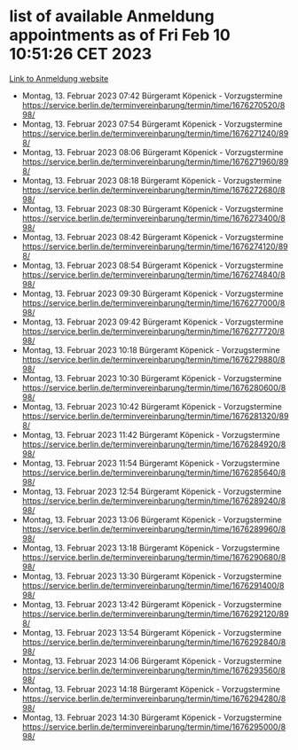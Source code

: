 # list of available Anmeldung appointments as of Fri Feb 10 10:51:26 CET 2023
[Link to Anmeldung website](https://service.berlin.de/terminvereinbarung/termin/tag.php?termin=1&anliegen[]=120686&dienstleisterlist=122210,122217,327316,122219,327312,122227,327314,122231,327346,122243,327348,122254,122252,329742,122260,329745,122262,329748,122271,327278,122273,327274,122277,327276,330436,122280,327294,122282,327290,122284,327292,122291,327270,122285,327266,122286,327264,122296,327268,150230,329760,122294,327284,122312,329763,122314,329775,122304,327330,122311,327334,122309,327332,317869,122281,327352,122279,329772,122283,122276,327324,122274,327326,122267,329766,122246,327318,122251,327320,122257,327322,122208,327298,122226,327300&herkunft=http%3A%2F%2Fservice.berlin.de%2Fdienstleistung%2F120686%2F)
- Montag, 13. Februar 2023 07:42 Bürgeramt Köpenick - Vorzugstermine https://service.berlin.de/terminvereinbarung/termin/time/1676270520/898/
- Montag, 13. Februar 2023 07:54 Bürgeramt Köpenick - Vorzugstermine https://service.berlin.de/terminvereinbarung/termin/time/1676271240/898/
- Montag, 13. Februar 2023 08:06 Bürgeramt Köpenick - Vorzugstermine https://service.berlin.de/terminvereinbarung/termin/time/1676271960/898/
- Montag, 13. Februar 2023 08:18 Bürgeramt Köpenick - Vorzugstermine https://service.berlin.de/terminvereinbarung/termin/time/1676272680/898/
- Montag, 13. Februar 2023 08:30 Bürgeramt Köpenick - Vorzugstermine https://service.berlin.de/terminvereinbarung/termin/time/1676273400/898/
- Montag, 13. Februar 2023 08:42 Bürgeramt Köpenick - Vorzugstermine https://service.berlin.de/terminvereinbarung/termin/time/1676274120/898/
- Montag, 13. Februar 2023 08:54 Bürgeramt Köpenick - Vorzugstermine https://service.berlin.de/terminvereinbarung/termin/time/1676274840/898/
- Montag, 13. Februar 2023 09:30 Bürgeramt Köpenick - Vorzugstermine https://service.berlin.de/terminvereinbarung/termin/time/1676277000/898/
- Montag, 13. Februar 2023 09:42 Bürgeramt Köpenick - Vorzugstermine https://service.berlin.de/terminvereinbarung/termin/time/1676277720/898/
- Montag, 13. Februar 2023 10:18 Bürgeramt Köpenick - Vorzugstermine https://service.berlin.de/terminvereinbarung/termin/time/1676279880/898/
- Montag, 13. Februar 2023 10:30 Bürgeramt Köpenick - Vorzugstermine https://service.berlin.de/terminvereinbarung/termin/time/1676280600/898/
- Montag, 13. Februar 2023 10:42 Bürgeramt Köpenick - Vorzugstermine https://service.berlin.de/terminvereinbarung/termin/time/1676281320/898/
- Montag, 13. Februar 2023 11:42 Bürgeramt Köpenick - Vorzugstermine https://service.berlin.de/terminvereinbarung/termin/time/1676284920/898/
- Montag, 13. Februar 2023 11:54 Bürgeramt Köpenick - Vorzugstermine https://service.berlin.de/terminvereinbarung/termin/time/1676285640/898/
- Montag, 13. Februar 2023 12:54 Bürgeramt Köpenick - Vorzugstermine https://service.berlin.de/terminvereinbarung/termin/time/1676289240/898/
- Montag, 13. Februar 2023 13:06 Bürgeramt Köpenick - Vorzugstermine https://service.berlin.de/terminvereinbarung/termin/time/1676289960/898/
- Montag, 13. Februar 2023 13:18 Bürgeramt Köpenick - Vorzugstermine https://service.berlin.de/terminvereinbarung/termin/time/1676290680/898/
- Montag, 13. Februar 2023 13:30 Bürgeramt Köpenick - Vorzugstermine https://service.berlin.de/terminvereinbarung/termin/time/1676291400/898/
- Montag, 13. Februar 2023 13:42 Bürgeramt Köpenick - Vorzugstermine https://service.berlin.de/terminvereinbarung/termin/time/1676292120/898/
- Montag, 13. Februar 2023 13:54 Bürgeramt Köpenick - Vorzugstermine https://service.berlin.de/terminvereinbarung/termin/time/1676292840/898/
- Montag, 13. Februar 2023 14:06 Bürgeramt Köpenick - Vorzugstermine https://service.berlin.de/terminvereinbarung/termin/time/1676293560/898/
- Montag, 13. Februar 2023 14:18 Bürgeramt Köpenick - Vorzugstermine https://service.berlin.de/terminvereinbarung/termin/time/1676294280/898/
- Montag, 13. Februar 2023 14:30 Bürgeramt Köpenick - Vorzugstermine https://service.berlin.de/terminvereinbarung/termin/time/1676295000/898/
